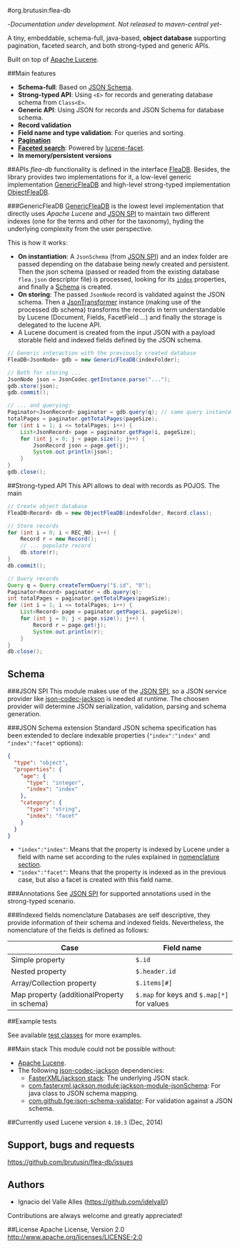#org.brutusin:flea-db 

-*Documentation under development. Not released to maven-central yet*-

A tiny, embeddable, schema-full, java-based, **object database** supporting pagination, faceted search, and both strong-typed and generic APIs. 

Built on top of [Apache Lucene](http://lucene.apache.org/core/).

##Main features
* **Schema-full**: Based on [JSON Schema](http://json-schema.org/).
* **Strong-typed API**: Using `<E>` for records and generating database schema from `Class<E>`.
* **Generic API**: Using JSON for records and JSON Schema for database schema.
* **Record validation**
* **Field name and type validation**: For queries and sorting.
* [**Pagination**](http://en.wikipedia.org/wiki/Pagination#Pagination_in_web_content)
* [**Faceted search**](http://en.wikipedia.org/wiki/Faceted_search): Powered by [lucene-facet](http://lucene.apache.org/core/4_10_3/facet/index.html).
* **In memory/persistent versions**

##APIs
*flea-db* functionality is defined in the interface [FleaDB](src/main/java/org/brutusin/fleadb/FleaDB.java). Besides, the library provides two implementations for it, a low-level generic implementation [GenericFleaDB](src/main/java/org/brutusin/fleadb/impl/GenericFleaDB.java) and high-level strong-typed implementation [ObjectFleaDB](src/main/java/org/brutusin/fleadb/impl/ObjectFleaDB.java).

###GenericFleaDB
[GenericFleaDB](src/main/java/org/brutusin/fleadb/impl/GenericFleaDB.java) is the lowest level implementation that directly uses *Apache Lucene* and [JSON SPI](https://github.com/brutusin/commons/blob/master/README.md#json-spi) to maintain two different indexes (one for the terms and other for the taxonomy), hyding the underlying complexity from the user perspective.

This is how it works:
* **On instantiation**: A `JsonSchema` (from  [JSON SPI](https://github.com/brutusin/commons/blob/master/README.md#json-spi)) and an index folder are passed depending on the database being newly created and persistent. Then the json schema (passed or readed from the existing database `flea.json` descriptor file) is processed, looking for its [`index`](#json-schema-extension) properties, and finally a [Schema](src/main/java/org/brutusin/fleadb/Schema.java) is created.
* **On storing**: The passed `JsonNode` record is validated against the JSON schema. Then a [JsonTransformer](src/main/java/org/brutusin/fleadb/impl/JsonTransformer.java) instance (making use of the processed db schema) transforms the records in term understandable by Lucene (Document, Fields, FacetField ...) and finally the storage is delegated to the lucene API.
* A Lucene document is created from the input JSON with a payload storable field and indexed fields defined by the JSON schema.
```java 
// Generic interaction with the previously created database
FleaDB<JsonNode> gdb = new GenericFleaDB(indexFolder);

// Both for storing ...
JsonNode json = JsonCodec.getInstance.parse("...");
gdb.store(json);
gdb.commit();

// ... and querying:
Paginator<JsonRecord> paginator = gdb.query(q); // same query instance
totalPages = paginator.getTotalPages(pageSize);
for (int i = 1; i <= totalPages; i++) {
    List<JsonRecord> page = paginator.getPage(i, pageSize);
    for (int j = 0; j < page.size(); j++) {
        JsonRecord json = page.get(j);
        System.out.println(json);
    }
}
gdb.close();
```
##Strong-typed API
This API allows to deal with records as POJOS. The main 
```java 
// Create object database
FleaDB<Record> db = new ObjectFleaDB(indexFolder, Record.class);

// Store records
for (int i = 0; i < REC_NO; i++) {
    Record r = new Record();
    // ... populate record
    db.store(r);
}
db.commit();

// Query records
Query q = Query.createTermQuery("$.id", "0");
Paginator<Record> paginator = db.query(q);
int totalPages = paginator.getTotalPages(pageSize);
for (int i = 1; i <= totalPages; i++) {
    List<Record> page = paginator.getPage(i, pageSize);
    for (int j = 0; j < page.size(); j++) {
        Record r = page.get(j);
        System.out.println(r);
    }
}
db.close();
``` 
## Schema
###JSON SPI
This module makes use of the [JSON SPI](https://github.com/brutusin/commons/blob/master/README.md#json-spi), so a JSON service provider like [json-codec-jackson](https://github.com/brutusin/json-codec-jackson) is needed at runtime. The choosen provider will determine JSON serialization, validation, parsing and schema generation.

###JSON Schema extension
Standard JSON schema specification has been extended to declare indexable properties (`"index":"index"` and `"index":"facet"` options):
```json
{
  "type": "object",
  "properties": {
    "age": {
      "type": "integer",
      "index": "index"
    },
    "category": {
      "type": "string",
      "index": "facet"
    }
  }
}
```
* `"index":"index"`: Means that the property is indexed by Lucene under a field with name set according to the rules explained in [nomenclature section](#indexed-fields-nomenclature).
* `"index":"facet"`: Means that the property is indexed as in the previous case, but also a facet is created with this field name.

###Annotations
See [JSON SPI](https://github.com/brutusin/commons/blob/master/README.md#json-spi) for supported annotations used in the strong-typed scenario.

###Indexed fields nomenclature
Databases are self descriptive, they provide information of their schema and indexed fields. Nevertheless, the nomenclature of the fields is defined as follows:

Case | Field name
-----| ---------
Simple property| `$.id`
Nested property| `$.header.id`
Array/Collection property| `$.items[#]`
Map property (additionalProperty in schema)| `$.map` for keys and `$.map[*]` for values

##Example tests

See available [test classes](src/test/java/org/brutusin/fleadb/impl/) for more examples.

##Main stack
This module could not be possible without:
* [Apache Lucene](http://lucene.apache.org/core/).
* The following [json-codec-jackson](https://github.com/brutusin/json-codec-jackson) dependencies:
  * [FasterXML/jackson stack](https://github.com/FasterXML/jackson): The underlying JSON stack.
  * [com.fasterxml.jackson.module:jackson-module-jsonSchema](https://github.com/FasterXML/jackson-module-jsonSchema): For java class to JSON schema mapping.
  * [com.github.fge:json-schema-validator](https://github.com/fge/json-schema-validator): For validation against a JSON schema.

##Currently used Lucene version
`4.10.3` (Dec, 2014)

## Support, bugs and requests
https://github.com/brutusin/flea-db/issues

## Authors

- Ignacio del Valle Alles (<https://github.com/idelvall/>)

Contributions are always welcome and greatly appreciated!

##License
Apache License, Version 2.0
http://www.apache.org/licenses/LICENSE-2.0

